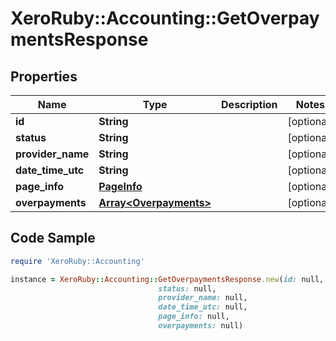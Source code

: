# XeroRuby::Accounting::GetOverpaymentsResponse

## Properties

Name | Type | Description | Notes
------------ | ------------- | ------------- | -------------
**id** | **String** |  | [optional] 
**status** | **String** |  | [optional] 
**provider_name** | **String** |  | [optional] 
**date_time_utc** | **String** |  | [optional] 
**page_info** | [**PageInfo**](PageInfo.md) |  | [optional] 
**overpayments** | [**Array&lt;Overpayments&gt;**](Overpayments.md) |  | [optional] 

## Code Sample

```ruby
require 'XeroRuby::Accounting'

instance = XeroRuby::Accounting::GetOverpaymentsResponse.new(id: null,
                                 status: null,
                                 provider_name: null,
                                 date_time_utc: null,
                                 page_info: null,
                                 overpayments: null)
```


